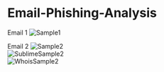 # Email-Phishing-Analysis
Email 1
![Sample1](https://github.com/user-attachments/assets/1837b96d-bd4b-4676-9ea7-841b5c3ebd08)<br>

Email 2
![Sample2](https://github.com/user-attachments/assets/ff9eff7f-71be-4ab2-80d0-efe9235ea3a8)<br>
![SublimeSample2](https://github.com/user-attachments/assets/0cea38df-fa94-4a7a-8d30-ec66157843ea)<br>
![WhoisSample2](https://github.com/user-attachments/assets/9838fc30-49df-4afc-be7f-d4aad0c2233e)<br>
